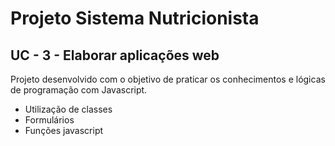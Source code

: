 # Projeto Sistema Nutricionista

## UC - 3 - Elaborar aplicações web

Projeto desenvolvido com o objetivo de praticar os conhecimentos e lógicas de programação com Javascript.

* Utilização de classes
* Formulários 
* Funções javascript
